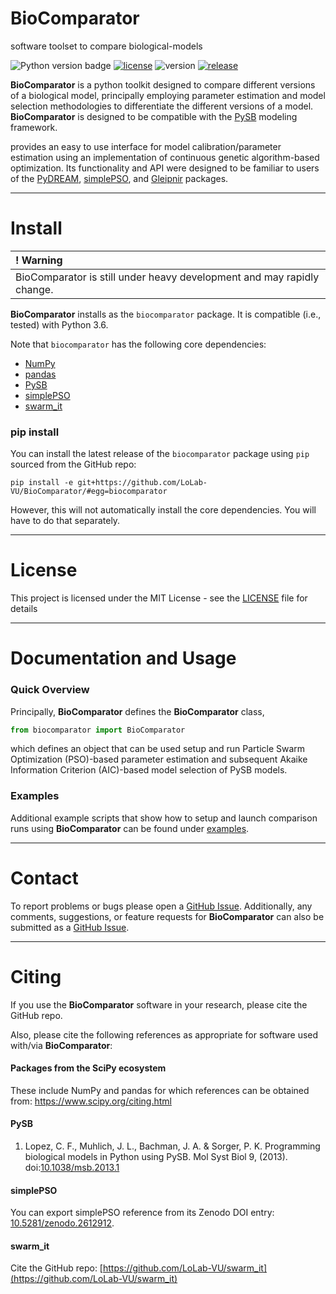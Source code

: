 # BioComparator
software toolset to compare biological-models

![Python version badge](https://img.shields.io/badge/python-3.6-blue.svg)
[![license](https://img.shields.io/github/license/LoLab-VU/BioComparator.svg)](LICENSE)
![version](https://img.shields.io/badge/version-0.1.0-orange.svg)
[![release](https://img.shields.io/github/release-pre/LoLab-VU/BioComparator.svg)](https://github.com/LoLab-VU/BioComparator/releases/tag/v0.1.0)


**BioComparator** is a python toolkit designed to compare
different versions of a biological model, principally employing parameter estimation and model selection methodologies to differentiate the different versions of a model. **BioComparator** is designed to be compatible with the
[PySB](http://pysb.org/) modeling framework.

 provides an easy to use interface for model calibration/parameter estimation using an implementation of continuous genetic algorithm-based optimization. Its functionality and API were designed to be familiar to users of the [PyDREAM](https://github.com/LoLab-VU/PyDREAM), [simplePSO](https://github.com/LoLab-VU/ParticleSwarmOptimization), and [Gleipnir](https://github.com/LoLab-VU/Gleipnir) packages.

------

# Install

| **! Warning** |
| :--- |
|  BioComparator is still under heavy development and may rapidly change. |

**BioComparator** installs as the `biocomparator` package. It is compatible (i.e., tested) with Python 3.6.

Note that `biocomparator` has the following core dependencies:
   * [NumPy](http://www.numpy.org/)
   * [pandas](https://pandas.pydata.org/)
   * [PySB](http://pysb.org/)
   * [simplePSO](https://github.com/LoLab-VU/ParticleSwarmOptimization)
   * [swarm_it](https://github.com/LoLab-VU/swarm_it)

### pip install
You can install the latest release of the `biocomparator` package using `pip` sourced from the GitHub repo:
```
pip install -e git+https://github.com/LoLab-VU/BioComparator/#egg=biocomparator
```
However, this will not automatically install the core dependencies. You will have to do that separately.

------

# License

This project is licensed under the MIT License - see the [LICENSE](LICENSE) file for details

------

# Documentation and Usage

### Quick Overview
Principally, **BioComparator** defines the **BioComparator** class,
```python
from biocomparator import BioComparator
```
which defines an object that can be used setup and run Particle Swarm Optimization (PSO)-based parameter estimation and subsequent Akaike Information Criterion (AIC)-based model selection of PySB models.


### Examples
Additional example scripts that show how to setup and launch comparison runs using **BioComparator** can be found under [examples](./examples).

------

# Contact

To report problems or bugs please open a
[GitHub Issue](https://github.com/LoLab-VU/BioComparator/issues). Additionally, any comments, suggestions, or feature requests for **BioComparator** can also be submitted as a [GitHub Issue](https://github.com/LoLab-VU/BioComparator/issues).

------

# Citing

If you use the **BioComparator** software in your research, please cite the GitHub repo.

Also, please cite the following references as appropriate for software used with/via **BioComparator**:

#### Packages from the SciPy ecosystem

These include NumPy and pandas for which references can be obtained from:
https://www.scipy.org/citing.html

#### PySB
  1. Lopez, C. F., Muhlich, J. L., Bachman, J. A. & Sorger, P. K. Programming biological models in Python using PySB. Mol Syst Biol 9, (2013). doi:[10.1038/msb.2013.1](dx.doi.org/10.1038/msb.2013.1)

#### simplePSO
You can export simplePSO reference from its Zenodo DOI entry: [10.5281/zenodo.2612912](https://doi.org/10.5281/zenodo.2612912).

#### swarm_it
Cite the GitHub repo: [https://github.com/LoLab-VU/swarm_it](https://github.com/LoLab-VU/swarm_it)
